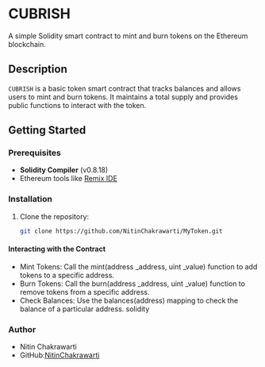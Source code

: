 # CUBRISH

A simple Solidity smart contract to mint and burn tokens on the Ethereum blockchain.

## Description

`CUBRISH` is a basic token smart contract that tracks balances and allows users to mint and burn tokens. It maintains a total supply and provides public functions to interact with the token.

## Getting Started

### Prerequisites

- **Solidity Compiler** (v0.8.18)
- Ethereum tools like [Remix IDE](https://remix.ethereum.org/)
### Installation

1. Clone the repository:
   ```bash
   git clone https://github.com/NitinChakrawarti/MyToken.git

 #### Interacting with the Contract
- Mint Tokens: Call the mint(address _address, uint _value) function to add tokens to a specific address.
- Burn Tokens: Call the burn(address _address, uint _value) function to remove tokens from a specific address.
- Check Balances: Use the balances(address) mapping to check the balance of a particular address.
solidity

### Author
- Nitin Chakrawarti
- GitHub:[NitinChakrawarti](https://github.com/NitinChakrawarti)
